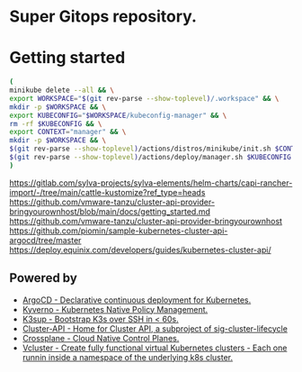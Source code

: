 # Super Gitops repository.

# Getting started

```bash
( 
minikube delete --all && \
export WORKSPACE="$(git rev-parse --show-toplevel)/.workspace" && \
mkdir -p $WORKSPACE && \
export KUBECONFIG="$WORKSPACE/kubeconfig-manager" && \
rm -rf $KUBECONFIG && \
export CONTEXT="manager" && \
mkdir -p $WORKSPACE && \
$(git rev-parse --show-toplevel)/actions/distros/minikube/init.sh $CONTEXT $WORKSPACE/kubeconfig-manager && \
$(git rev-parse --show-toplevel)/actions/deploy/manager.sh $KUBECONFIG $CONTEXT
)
```


https://gitlab.com/sylva-projects/sylva-elements/helm-charts/capi-rancher-import/-/tree/main/cattle-kustomize?ref_type=heads
https://github.com/vmware-tanzu/cluster-api-provider-bringyourownhost/blob/main/docs/getting_started.md
https://github.com/vmware-tanzu/cluster-api-provider-bringyourownhost
https://github.com/piomin/sample-kubernetes-cluster-api-argocd/tree/master
https://deploy.equinix.com/developers/guides/kubernetes-cluster-api/

## Powered by
- [ArgoCD - Declarative continuous deployment for Kubernetes.](https://github.com/argoproj/argo-cd)
- [Kyverno - Kubernetes Native Policy Management.](https://github.com/kyverno/kyverno)
- [K3sup - Bootstrap K3s over SSH in < 60s.](https://github.com/alexellis/k3sup)
- [Cluster-API - Home for Cluster API, a subproject of sig-cluster-lifecycle](https://github.com/kubernetes-sigs/cluster-api)
- [Crossplane - Cloud Native Control Planes.](https://github.com/crossplane/crossplane)
- [Vcluster - Create fully functional virtual Kubernetes clusters - Each one runnin inside a namespace of the underlying k8s cluster.](https://github.com/loft-sh/vcluster)

